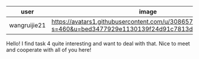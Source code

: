 user|image|name
----|-----|----
wangruijie21|https://avatars1.githubusercontent.com/u/30865746?s=460&u=bed3477929e1130139f24d91c7813dcb411d81c5&v=4|WANG Ruijie

Hello! I find task 4 quite interesting and want to deal with that. Nice to meet and cooperate with all of you here!
